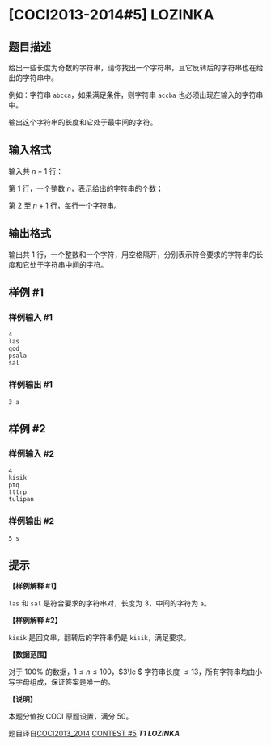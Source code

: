 # [COCI2013-2014#5] LOZINKA

## 题目描述

给出一些长度为奇数的字符串，请你找出一个字符串，且它反转后的字符串也在给出的字符串中。

例如：字符串 `abcca`，如果满足条件，则字符串 `accba` 也必须出现在输入的字符串中。

输出这个字符串的长度和它处于最中间的字符。

## 输入格式

输入共 $n+1$ 行：

第 $1$ 行，一个整数 $n$，表示给出的字符串的个数；

第 $2$ 至 $n+1$ 行，每行一个字符串。 

## 输出格式

输出共 $1$ 行，一个整数和一个字符，用空格隔开，分别表示符合要求的字符串的长度和它处于字符串中间的字符。

## 样例 #1

### 样例输入 #1
```
4
las
god
psala
sal
```

### 样例输出 #1

```
3 a
```

## 样例 #2

### 样例输入 #2
```
4
kisik
ptq
tttrp
tulipan
```

### 样例输出 #2

```
5 s
```

## 提示

**【样例解释 #1】**

`las` 和 `sal` 是符合要求的字符串对，长度为 $3$，中间的字符为 `a`。

**【样例解释 #2】**

`kisik` 是回文串，翻转后的字符串仍是 `kisik`，满足要求。

**【数据范围】**

对于 $100\%$ 的数据，$1\le n\le 100$，$3\le $ 字符串长度 $\le 13$，所有字符串均由小写字母组成，保证答案是唯一的。

**【说明】**

本题分值按 COCI 原题设置，满分 $50$。

题目译自[COCI2013_2014](https://hsin.hr/coci/archive/2013_2014/) [CONTEST #5](https://hsin.hr/coci/archive/2013_2014/contest5_tasks.pdf) _**T1 LOZINKA**_
